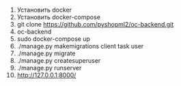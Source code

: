 1. Установить docker
2. Установить docker-compose
3. git clone https://github.com/pyshopml2/oc-backend.git
4. oc-backend
5. sudo docker-compose up
6. ./manage.py makemigrations client task user
7. ./manage.py migrate
9. ./manage.py createsuperuser
10. ./manage.py runserver
11. http://127.0.0.1:8000/